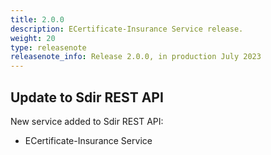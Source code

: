 ```yaml
---
title: 2.0.0
description: ECertificate-Insurance Service release.
weight: 20
type: releasenote
releasenote_info: Release 2.0.0, in production July 2023
--- 
```


## Update to Sdir REST API

New service added to Sdir REST API:

* ECertificate-Insurance Service